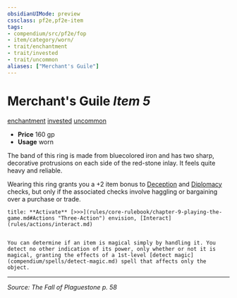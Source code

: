```yaml
---
obsidianUIMode: preview
cssclass: pf2e,pf2e-item
tags:
- compendium/src/pf2e/fop
- item/category/worn/
- trait/enchantment
- trait/invested
- trait/uncommon
aliases: ["Merchant's Guile"]
---
```

# Merchant's Guile *Item 5*  
[enchantment](enchantment.md "Enchantment School Trait")  [invested](invested.md "Invested Item Trait")  [uncommon](uncommon.md "Uncommon Rarity Trait")  

- **Price** 160 gp
- **Usage** worn

The band of this ring is made from bluecolored iron and has two sharp, decorative protrusions on each side of the red-stone inlay. It feels quite heavy and reliable.

Wearing this ring grants you a +2 item bonus to [Deception](skills.md#Deception) and [Diplomacy](skills.md#Diplomacy) checks, but only if the associated checks involve haggling or bargaining over a purchase or trade.

```ad-embed-ability
title: **Activate** [>>>](rules/core-rulebook/chapter-9-playing-the-game.md#Actions "Three-Action") envision, [Interact](rules/actions/interact.md)


You can determine if an item is magical simply by handling it. You detect no other indication of its power, only whether or not it is magical, granting the effects of a 1st-level [detect magic](compendium/spells/detect-magic.md) spell that affects only the object.
```


---
*Source: The Fall of Plaguestone p. 58*